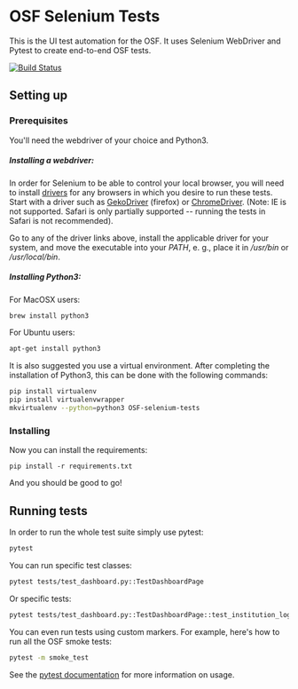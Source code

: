 # OSF Selenium Tests

This is the UI test automation for the OSF. It uses Selenium WebDriver and Pytest to create end-to-end OSF tests.


[![Build Status](https://travis-ci.org/cos-qa/osf-selenium-tests.svg?branch=master)](https://travis-ci.org/cos-qa/osf-selenium-tests)


## Setting up

### Prerequisites


You'll need the webdriver of your choice and Python3.

##### Installing a webdriver:

In order for Selenium to be able to control your local browser, you will need to install [drivers](https://seleniumhq.github.io/selenium/docs/api/py/#drivers) for any browsers in which you desire to run these tests. Start with a driver such as [GekoDriver](https://github.com/mozilla/geckodriver/releases) (firefox) or [ChromeDriver](https://sites.google.com/a/chromium.org/chromedriver/downloads). (Note: IE is not supported. Safari is only partially supported -- running the tests in Safari is not recommended).

Go to any of the driver links above, install the applicable driver for your system, and move the executable into your *PATH*, e. g., place it in */usr/bin* or */usr/local/bin*.


##### Installing Python3:

For MacOSX users:

```bash
brew install python3
```

For Ubuntu users:

```bash
apt-get install python3

```

It is also suggested you use a virtual environment. After completing the installation of Python3, this can be done with the following commands:

```bash
pip install virtualenv
pip install virtualenvwrapper
mkvirtualenv --python=python3 OSF-selenium-tests
```

### Installing


Now you can install the requirements:

```
pip install -r requirements.txt
```
And you should be good to go!

## Running tests

In order to run the whole test suite simply use pytest:

```bash
pytest

```

You can run specific test classes:

```bash
pytest tests/test_dashboard.py::TestDashboardPage

```


Or specific tests:

```bash
pytest tests/test_dashboard.py::TestDashboardPage::test_institution_logos

```

You can even run tests using custom markers. For example, here's how to run all the OSF smoke tests:

```bash
pytest -m smoke_test

```
See the [pytest documentation](https://docs.pytest.org/en/latest/usage.html) for more information on usage.
